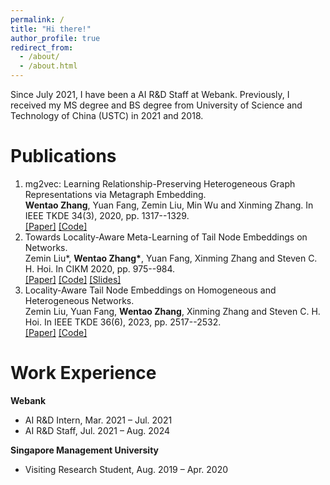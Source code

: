 ```yaml
---
permalink: /
title: "Hi there!"
author_profile: true
redirect_from: 
  - /about/
  - /about.html
---
```


Since July 2021, I have been a AI R&D Staff at Webank. Previously, I received my MS degree and BS degree from University of Science and Technology of China (USTC) in 2021 and 2018. 

Publications
======
1. mg2vec: Learning Relationship-Preserving Heterogeneous Graph Representations via Metagraph Embedding.  
**Wentao Zhang**, Yuan Fang, Zemin Liu, Min Wu and Xinming Zhang. In IEEE TKDE 34(3), 2020, pp. 1317--1329.  
[[Paper]](https://zwtywwq.github.io/files/TKDE20_mg2vec.pdf) [[Code]](https://github.com/zwtywwq/mg2vec)
2. Towards Locality-Aware Meta-Learning of Tail Node Embeddings on Networks.  
Zemin Liu\*, **Wentao Zhang\***, Yuan Fang, Xinming Zhang and Steven C. H. Hoi. In CIKM 2020, pp. 975--984.  
[[Paper]](https://zwtywwq.github.io/files/CIKM20_meta-tail2vec.pdf) [[Code]](https://github.com/smufang/meta-tail2vec) [[Slides]](https://zwtywwq.github.io/files/CIKM20_meta-tail2vec_slides.pdf)
3. Locality-Aware Tail Node Embeddings on Homogeneous and Heterogeneous Networks.  
Zemin Liu, Yuan Fang, **Wentao Zhang**, Xinming Zhang and Steven C. H. Hoi. In IEEE TKDE 36(6), 2023, pp. 2517--2532.  
[[Paper]](https://zwtywwq.github.io/files/TKDE23_meta-tail2vec+.pdf) [[Code]](https://github.com/shuaiOKshuai/meta-tail2vec-hin)

Work Experience
======
**Webank**
- AI R&D Intern, Mar. 2021 – Jul. 2021
- AI R&D Staff, Jul. 2021 – Aug. 2024

**Singapore Management University**
- Visiting Research Student, Aug. 2019 – Apr. 2020

